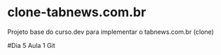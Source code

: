 # clone-tabnews.com.br
Projeto base do curso.dev para implementar o tabnews.com.br (clone)

#Dia 5 Aula 1 Git